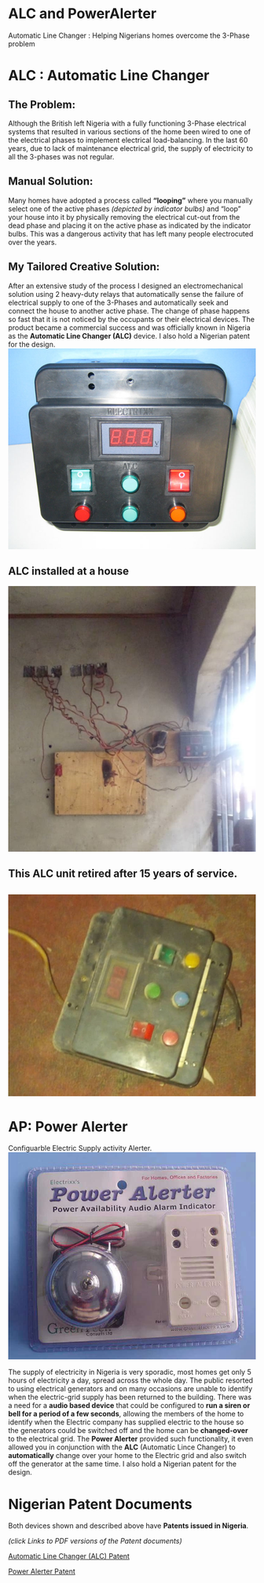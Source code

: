 # ALC and PowerAlerter
Automatic Line Changer : Helping Nigerians homes overcome the 3-Phase problem

# ALC : Automatic Line Changer
## The Problem:
Although the British left Nigeria with a fully functioning 3-Phase electrical systems that resulted in various sections of the home been wired to one of the electrical phases to implement electrical load-balancing. In the last 60 years, due to lack of maintenance electrical grid, the supply of electricity to all the 3-phases was not regular. 
## Manual Solution:
Many homes have adopted a process called **“looping”** where you manually select one of the active phases *(depicted by indicator bulbs)* and “loop” your house into it by physically removing the electrical cut-out from the dead phase and placing it on the active phase as indicated by the indicator bulbs. This was a dangerous activity that has left many people electrocuted over the years.
## My Tailored Creative Solution:
After an extensive study of the process I designed an electromechanical solution using 2 heavy-duty relays that automatically sense the failure of electrical supply to one of the 3-Phases and automatically seek and connect the house to another active phase. The change of phase happens so fast that it is not noticed by the occupants or their electrical devices. The product became a commercial success and was officially known in Nigeria as the **Automatic Line Changer (ALC)** device. I also hold a Nigerian patent for the design. 
![image](alc2.jpg)

## ALC installed at a house 
![image](alc_installed.jpg)

## This ALC unit retired after 15 years of service. 
![image](alc3.jpg)
------------
# AP: Power Alerter
Configuarble Electric Supply activity Alerter.
![image](PowerAlerter.jpg)

The supply of electricity in Nigeria is very sporadic, most homes get only 5 hours of electricity a day, spread across the whole day. The public resorted to using electrical generators and on many occasions are unable to identify when the electric-grid supply has been returned to the building. 
There was a need for a **audio based device** that could be configured to **run a siren or bell for a period of a few seconds**, allowing the members of the home to identify when the Electric company has supplied electric to the house so the generators could be switched off and the home can be **changed-over** to the electrical grid. 
The **Power Alerter** provided such functionality, it even allowed you in conjunction with the **ALC** (Automatic Lince Changer) to **automatically** change over your home to the Electric grid and also switch off the generator at the same time. I also hold a Nigerian patent for the design.

# Nigerian Patent Documents
Both devices shown and described above have **Patents issued in Nigeria**.

*(click Links to PDF versions of the Patent documents)*

[Automatic Line Changer (ALC) Patent](ALC_Patent.pdf)

[Power Alerter Patent](Power_Alerter_Patent.pdf)
